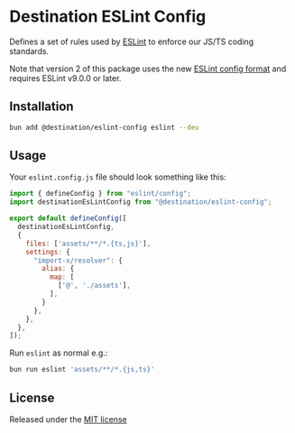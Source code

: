 # Destination ESLint Config

Defines a set of rules used by [ESLint](https://eslint.org/) to enforce our JS/TS coding standards.

Note that version 2 of this package uses the new [ESLint config format](https://eslint.org/docs/latest/use/configure/configuration-files-new)
and requires ESLint v9.0.0 or later.

## Installation

```sh
bun add @destination/eslint-config eslint --dev
```

## Usage

Your `eslint.config.js` file should look something like this:

```js
import { defineConfig } from "eslint/config";
import destinationEsLintConfig from "@destination/eslint-config";

export default defineConfig([
  destinationEsLintConfig,
  {
    files: ['assets/**/*.{ts,js}'],
    settings: {
      "import-x/resolver": {
        alias: {
          map: [
            ['@', './assets'],
          ],
        }
      },
    },
  },
]);

```

Run `eslint` as normal e.g.:

```sh
bun run eslint 'assets/**/*.{js,ts}'
```

## License

Released under the [MIT license](LICENSE)
